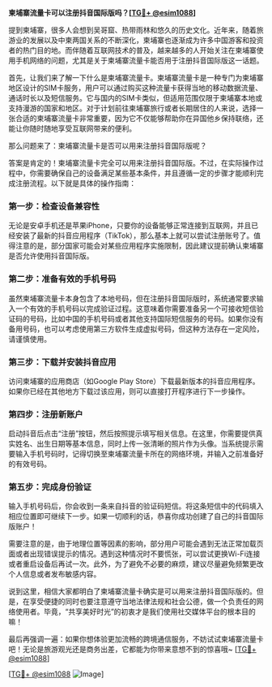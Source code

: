 **柬埔寨流量卡可以注册抖音国际版吗？[[TG💪+ @esim1088](https://t.me/s/esim1088)]**

提到柬埔寨，很多人会想到吴哥窟、热带雨林和悠久的历史文化。近年来，随着旅游业的发展以及中柬两国关系的不断深化，柬埔寨也逐渐成为许多中国游客和投资者的热门目的地。而伴随着互联网技术的普及，越来越多的人开始关注在柬埔寨使用手机网络的问题，尤其是关于柬埔寨流量卡能否用于注册抖音国际版这一话题。

首先，让我们来了解一下什么是柬埔寨流量卡。柬埔寨流量卡是一种专门为柬埔寨地区设计的SIM卡服务，用户可以通过购买这种流量卡获得当地的移动数据流量、通话时长以及短信服务。它与国内的SIM卡类似，但适用范围仅限于柬埔寨本地或支持漫游的国家和地区。对于计划前往柬埔寨旅行或者长期居住的人来说，选择一张合适的柬埔寨流量卡非常重要，因为它不仅能够帮助你在异国他乡保持联络，还能让你随时随地享受互联网带来的便利。

那么问题来了：柬埔寨流量卡是否可以用来注册抖音国际版呢？

答案是肯定的！柬埔寨流量卡完全可以用来注册抖音国际版。不过，在实际操作过程中，你需要确保自己的设备满足某些基本条件，并且遵循一定的步骤才能顺利完成注册流程。以下就是具体的操作指南：

### 第一步：检查设备兼容性

无论是安卓手机还是苹果iPhone，只要你的设备能够正常连接到互联网，并且已经安装了最新的抖音应用程序（TikTok），那么基本上就可以尝试注册账号了。值得注意的是，部分国家可能会对某些应用程序实施限制，因此建议提前确认柬埔寨是否允许使用抖音国际版。

### 第二步：准备有效的手机号码

虽然柬埔寨流量卡本身包含了本地号码，但在注册抖音国际版时，系统通常要求输入一个有效的手机号码以完成验证过程。这意味着你需要准备另一个可接收短信验证码的号码，比如中国的手机号码或者其他支持国际短信服务的号码。如果你没有备用号码，也可以考虑使用第三方软件生成虚拟号码，但这种方法存在一定风险，请谨慎使用。

### 第三步：下载并安装抖音应用

访问柬埔寨的应用商店（如Google Play Store）下载最新版本的抖音应用程序。如果你已经在其他地方下载过该应用，则可以直接打开程序进行下一步操作。

### 第四步：注册新账户

启动抖音后点击“注册”按钮，然后按照提示填写相关信息。在这里，你需要提供真实姓名、出生日期等基本信息，同时上传一张清晰的照片作为头像。当系统提示需要输入手机号码时，记得切换至柬埔寨流量卡所在的网络环境，并输入之前准备好的有效号码。

### 第五步：完成身份验证

输入手机号码后，你会收到一条来自抖音的验证码短信。将这条短信中的代码填入相应位置即可继续下一步。如果一切顺利的话，恭喜你成功创建了自己的抖音国际版账户！

需要注意的是，由于地理位置等因素的影响，部分用户可能会遇到无法正常加载页面或者出现错误提示的情况。遇到这种情况时不要慌张，可以尝试更换Wi-Fi连接或者重启设备后再试一次。此外，为了避免不必要的麻烦，建议尽量避免频繁更改个人信息或者发布敏感内容。

说到这里，相信大家都明白了柬埔寨流量卡确实是可以用来注册抖音国际版的。但是，在享受便捷的同时也要注意遵守当地法律法规和社会公德，做一个负责任的网络使用者。毕竟，“共享美好时光”的初衷才是我们使用社交媒体平台的根本目的嘛！

最后再强调一遍：如果你想体验更加流畅的跨境通信服务，不妨试试柬埔寨流量卡吧！无论是旅游观光还是商务出差，它都能为你带来意想不到的惊喜哦~ [[TG💪+ @esim1088](https://t.me/s/esim1088)]

[[TG💪+ @esim1088](https://t.me/s/esim1088) ![Image](https://i.postimg.cc/4NQfJmqS/Snipaste-2025-05-13-00-14-12.png)]